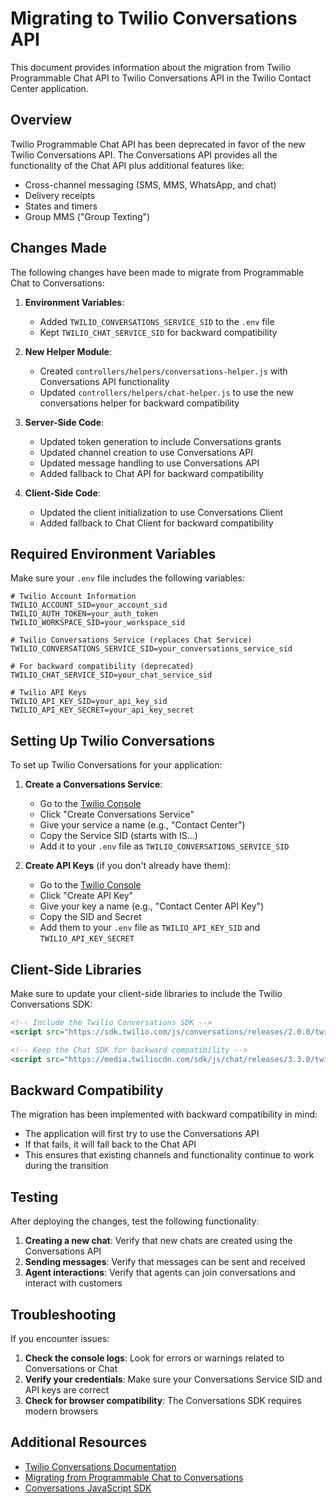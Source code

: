 # Migrating to Twilio Conversations API

This document provides information about the migration from Twilio Programmable Chat API to Twilio Conversations API in the Twilio Contact Center application.

## Overview

Twilio Programmable Chat API has been deprecated in favor of the new Twilio Conversations API. The Conversations API provides all the functionality of the Chat API plus additional features like:

- Cross-channel messaging (SMS, MMS, WhatsApp, and chat)
- Delivery receipts
- States and timers
- Group MMS ("Group Texting")

## Changes Made

The following changes have been made to migrate from Programmable Chat to Conversations:

1. **Environment Variables**:
   - Added `TWILIO_CONVERSATIONS_SERVICE_SID` to the `.env` file
   - Kept `TWILIO_CHAT_SERVICE_SID` for backward compatibility

2. **New Helper Module**:
   - Created `controllers/helpers/conversations-helper.js` with Conversations API functionality
   - Updated `controllers/helpers/chat-helper.js` to use the new conversations helper for backward compatibility

3. **Server-Side Code**:
   - Updated token generation to include Conversations grants
   - Updated channel creation to use Conversations API
   - Updated message handling to use Conversations API
   - Added fallback to Chat API for backward compatibility

4. **Client-Side Code**:
   - Updated the client initialization to use Conversations Client
   - Added fallback to Chat Client for backward compatibility

## Required Environment Variables

Make sure your `.env` file includes the following variables:

```
# Twilio Account Information
TWILIO_ACCOUNT_SID=your_account_sid
TWILIO_AUTH_TOKEN=your_auth_token
TWILIO_WORKSPACE_SID=your_workspace_sid

# Twilio Conversations Service (replaces Chat Service)
TWILIO_CONVERSATIONS_SERVICE_SID=your_conversations_service_sid

# For backward compatibility (deprecated)
TWILIO_CHAT_SERVICE_SID=your_chat_service_sid

# Twilio API Keys
TWILIO_API_KEY_SID=your_api_key_sid
TWILIO_API_KEY_SECRET=your_api_key_secret
```

## Setting Up Twilio Conversations

To set up Twilio Conversations for your application:

1. **Create a Conversations Service**:
   - Go to the [Twilio Console](https://www.twilio.com/console/conversations/services)
   - Click "Create Conversations Service"
   - Give your service a name (e.g., "Contact Center")
   - Copy the Service SID (starts with IS...)
   - Add it to your `.env` file as `TWILIO_CONVERSATIONS_SERVICE_SID`

2. **Create API Keys** (if you don't already have them):
   - Go to the [Twilio Console](https://www.twilio.com/console/dev-tools/api-keys)
   - Click "Create API Key"
   - Give your key a name (e.g., "Contact Center API Key")
   - Copy the SID and Secret
   - Add them to your `.env` file as `TWILIO_API_KEY_SID` and `TWILIO_API_KEY_SECRET`

## Client-Side Libraries

Make sure to update your client-side libraries to include the Twilio Conversations SDK:

```html
<!-- Include the Twilio Conversations SDK -->
<script src="https://sdk.twilio.com/js/conversations/releases/2.0.0/twilio-conversations.min.js"></script>

<!-- Keep the Chat SDK for backward compatibility -->
<script src="https://media.twiliocdn.com/sdk/js/chat/releases/3.3.0/twilio-chat.min.js"></script>
```

## Backward Compatibility

The migration has been implemented with backward compatibility in mind:

- The application will first try to use the Conversations API
- If that fails, it will fall back to the Chat API
- This ensures that existing channels and functionality continue to work during the transition

## Testing

After deploying the changes, test the following functionality:

1. **Creating a new chat**: Verify that new chats are created using the Conversations API
2. **Sending messages**: Verify that messages can be sent and received
3. **Agent interactions**: Verify that agents can join conversations and interact with customers

## Troubleshooting

If you encounter issues:

1. **Check the console logs**: Look for errors or warnings related to Conversations or Chat
2. **Verify your credentials**: Make sure your Conversations Service SID and API keys are correct
3. **Check for browser compatibility**: The Conversations SDK requires modern browsers

## Additional Resources

- [Twilio Conversations Documentation](https://www.twilio.com/docs/conversations)
- [Migrating from Programmable Chat to Conversations](https://www.twilio.com/docs/conversations/migrating-chat-conversations)
- [Conversations JavaScript SDK](https://www.twilio.com/docs/conversations/javascript)
